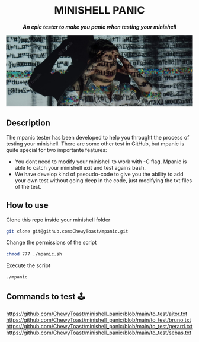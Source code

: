 <h1 align="center">
	MINISHELL PANIC
</h1>

<p align="center">
	<b><i>An epic tester to make you panic when testing your minishell</i></b><br>
</p>

<p align="center">
	<img src="https://github.com/ChewyToast/mpanic/blob/main/.img/mpanic.jpg?raw=true" />
</p>


## Description

The mpanic tester has been developed to help you throught the process of testing your minishell. There are some other test in GitHub, but mpanic is quite special for two importante features:

- You dont need to modify your minishell to work with -C flag. Mpanic is able to catch your minishell exit and test agains bash.
- We have develop kind of pseoudo-code to give you the ability to add your own test without going deep in the code, just modifying the txt files of the test.

## How to use

Clone this repo inside your minishell folder

```bash
git clone git@github.com:ChewyToast/mpanic.git
```

Change the permissions of the script
```bash
chmod 777 ./mpanic.sh
```
Execute the script
```bash
./mpanic
```

## Commands to test 🕹

https://github.com/ChewyToast/minishell_panic/blob/main/to_test/aitor.txt
https://github.com/ChewyToast/minishell_panic/blob/main/to_test/bruno.txt
https://github.com/ChewyToast/minishell_panic/blob/main/to_test/gerard.txt
https://github.com/ChewyToast/minishell_panic/blob/main/to_test/sebas.txt

